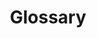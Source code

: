 ---
title: "Glossary"
description: "commonly used words in the security space"
sidebar:
  order: 4
---